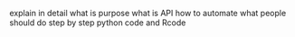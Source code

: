 explain in detail 
what is purpose
what is API
how to automate
what people should do step by step
python code and Rcode
